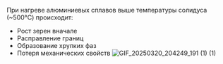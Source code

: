При нагреве алюминиевых сплавов выше температуры солидуса (~500°C) происходит:
- Рост зерен вначале
- Расправление границ
- Образование хрупких фаз
- Потеря механических свойств
![GIF_20250320_204249_191 (1) (1)](https://github.com/user-attachments/assets/59429d52-cbdd-416c-87b0-f209d9c582d8)
